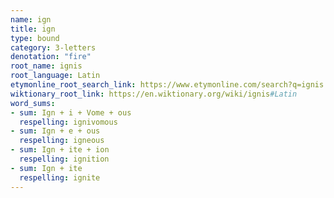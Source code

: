 ```yaml
---
name: ign
title: ign
type: bound
category: 3-letters
denotation: "fire"
root_name: ignis
root_language: Latin
etymonline_root_search_link: https://www.etymonline.com/search?q=ignis
wiktionary_root_link: https://en.wiktionary.org/wiki/ignis#Latin
word_sums:
- sum: Ign + i + Vome + ous
  respelling: ignivomous
- sum: Ign + e + ous
  respelling: igneous
- sum: Ign + ite + ion
  respelling: ignition
- sum: Ign + ite
  respelling: ignite
---
```

